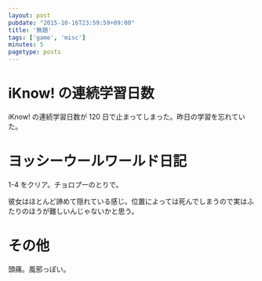 ```yaml
---
layout: post
pubdate: "2015-10-16T23:59:59+09:00"
title: '無題'
tags: ['game', 'misc']
minutes: 5
pagetype: posts
---
```

# iKnow! の連続学習日数

iKnow! の連続学習日数が 120 日で止まってしまった。昨日の学習を忘れていた。

# ヨッシーウールワールド日記

1-4 をクリア。チョロプーのとりで。

彼女はほとんど諦めて隠れている感じ。位置によっては死んでしまうので実はふたりのほうが難しいんじゃないかと思う。

# その他

頭痛。風邪っぽい。
